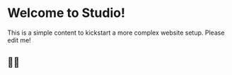 <!--
---
title: Welcome to Studio!
...
-->
# Welcome to Studio!

This is a simple content to kickstart a more complex website setup. Please edit me!

## 🌊😎